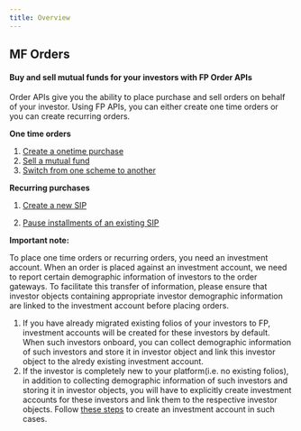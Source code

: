 ```yaml
---
title: Overview
---
```

## MF Orders
#### Buy and sell mutual funds for your investors with FP Order APIs

Order APIs give you the ability to place purchase and sell orders on behalf of your investor. Using FP APIs, you can either create one time orders or you can create recurring orders.

**One time orders**
1. [Create a onetime purchase](/mf-transactions/onetime-purchases)
2. [Sell a mutual fund](/mf-transactions/onetime-redemptions)
3. [Switch from one scheme to another](/mf-transactions/onetime-switches)

**Recurring purchases**
1. [Create a new SIP](/mf-transactions/purchase-plans/create-monthly-sip)
<!-- 2. [Top up amount for an SIP](/mf-transactions/purchase-plans/topup-sip) -->
2. [Pause installments of an existing SIP](/mf-transactions/purchase-plans/pause-sip)
<!-- 3. [Renew the tenure of an SIP](/mf-transactions/purchase-plans/renew-sip/) -->

**Important note:**

To place one time orders or recurring orders, you need an investment account. When an order is placed against an investment account, we need to report certain demographic information of investors to the order gateways. To facilitate this transfer of information, please ensure that investor objects containing appropriate investor demographic information are linked to the investment account before placing orders. 

1. If you have already migrated existing folios of your investors to FP, investment accounts will be created for these investors by default. When such investors onboard, you can collect demographic information of such investors and store it in investor object and link this investor object to the alredy existing investment account.
2. If the investor is completely new to your platform(i.e. no existing folios), in addition to collecting demographic information of such investors and storing it in investor objects, you will have to explicitly create investment accounts for these investors and link them to the respective investor objects. Follow [these steps](/mf-transactions/investment-account) to create an investment account in such cases.
